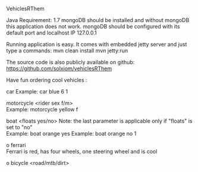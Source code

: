 VehiclesRThem

Java Requirement: 1.7
mongoDB should be installed and without mongoDB this application does not work.
mongoDB should be configured with its default port and localhost IP 127.0.0.1

Running application is easy. It comes with embedded jetty server and just type a commands: 
mvn clean install
mvn jetty:run

The source code is also publicly available on github:
https://github.com/solxiom/vehiclesRThem


Have fun ordering cool vehicles :

 car	<color>	<number	of	wheels>	<number	of	steering	wheels>	
Example:	car	blue	6	1	

motorcycle	<color>	<rider	sex	f/m>	
Example:	motorcycle	yellow	f	

boat	<color>	<floats	yes/no>	<number	of	periscopes>	
Note:	the	last	parameter	is	applicable	only	if	"floats"	is	set	to	"no"	
Example:	boat	orange	yes	
Example:	boat	orange	no	1	


o ferrari	
  Ferrari	is	red,	has	four	wheels,	one	steering	wheel	and	is	cool	

o bicycle	<color>	<road/mtb/dirt>

 

